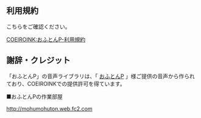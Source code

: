 ## 利用規約

こちらをご確認ください。

[COEIROINK:おふとんP-利用規約](https://coeiroink.com/character/audio-character/ofutonp)

## 謝辞・クレジット

「おふとんP」の音声ライブラリは、「 [おふとんP](http://mohumohuton.web.fc2.com) 」様ご提供の音声から作られており、COEIROINKでの提供許可を得ています。

■おふとんPの作業部屋

http://mohumohuton.web.fc2.com
